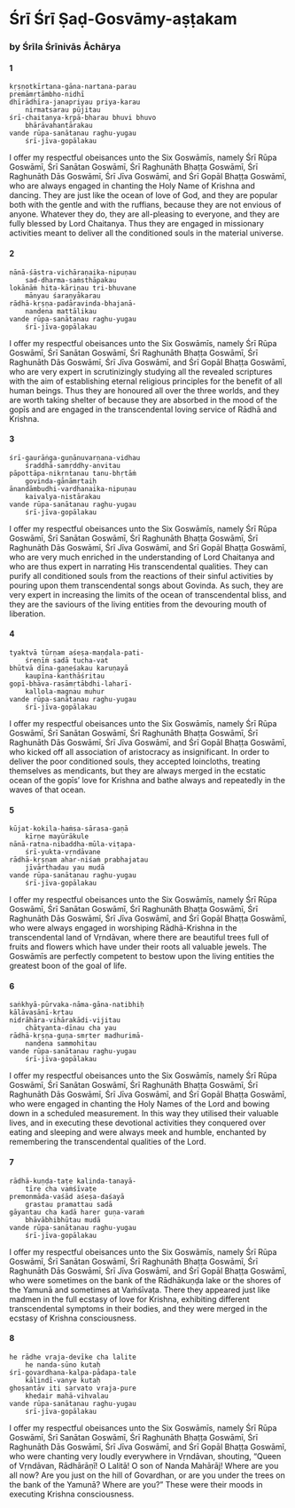 # Śrī Śrī Ṣaḍ-Gosvāmy-aṣṭakam

### by Śrīla Śrīnivās Āchārya

#### 1

    kṛṣṇotkīrtana-gāna-nartana-parau
    premāmṛtāmbho-nidhī
    dhīrādhīra-janapriyau priya-karau
        nirmatsarau pūjitau
    śrī-chaitanya-kṛpā-bharau bhuvi bhuvo
        bhārāvahantārakau
    vande rūpa-sanātanau raghu-yugau
        śrī-jīva-gopālakau

I offer my respectful obeisances unto the Six Goswāmīs, namely Śrī Rūpa Goswāmī, Śrī Sanātan Goswāmī, Śrī Raghunāth Bhaṭṭa Goswāmī, Śrī Raghunāth Dās Goswāmī, Śrī Jīva Goswāmī, and Śrī Gopāl Bhaṭṭa Goswāmī, who are always engaged in chanting the Holy Name of Krishna and dancing. They are just like the ocean of love of God, and they are popular both with the gentle and with the ruffians, because they are not envious of anyone. Whatever they do, they are all-pleasing to everyone, and they are fully blessed by Lord Chaitanya. Thus they are engaged in missionary activities meant to deliver all the conditioned souls in the material universe.

#### 2

    nānā-śāstra-vichāraṇaika-nipuṇau
        sad-dharma-saṁsthāpakau
    lokānāṁ hita-kāriṇau tri-bhuvane
        mānyau śaraṇyākarau
    rādhā-kṛṣṇa-padāravinda-bhajanā-
        nandena mattālikau
    vande rūpa-sanātanau raghu-yugau
        śrī-jīva-gopālakau

I offer my respectful obeisances unto the Six Goswāmīs,  namely  Śrī  Rūpa  Goswāmī,  Śrī  Sanātan Goswāmī, Śrī Raghunāth Bhaṭṭa Goswāmī, Śrī Raghunāth Dās Goswāmī, Śrī Jīva Goswāmī, and Śrī Gopāl Bhaṭṭa Goswāmī, who are very expert in scrutinizingly studying all the revealed scriptures with the aim of establishing eternal religious principles for the benefit of all human beings. Thus they are honoured all over the three worlds, and they are worth taking shelter of because they are absorbed in the mood of the gopīs and are engaged in the transcendental loving service of Rādhā and Krishna.

#### 3

    śrī-gaurāṅga-guṇānuvarṇana-vidhau
        śraddhā-samṛddhy-anvitau
    pāpottāpa-nikṛntanau tanu-bhṛtāṁ
        govinda-gānāmṛtaiḥ
    ānandāmbudhi-vardhanaika-nipuṇau
        kaivalya-nistārakau
    vande rūpa-sanātanau raghu-yugau
        śrī-jīva-gopālakau

I offer my respectful obeisances unto the Six Goswāmīs, namely Śrī Rūpa Goswāmī, Śrī Sanātan Goswāmī,  Śrī  Raghunāth  Bhaṭṭa  Goswāmī,  Śrī Raghunāth Dās Goswāmī, Śrī Jīva Goswāmī, and Śrī Gopāl Bhaṭṭa Goswāmī, who are very much enriched in the understanding of Lord Chaitanya and who are thus expert in narrating His transcendental qualities. They can purify all conditioned souls from the reactions of their sinful activities by pouring upon them transcendental songs about Govinda. As such, they are very expert in increasing the limits of the ocean of transcendental bliss, and they are the saviours of the living entities from the devouring mouth of liberation.

#### 4

    tyaktvā tūrṇam aśeṣa-maṇḍala-pati-
        śreṇīṁ sadā tucha-vat
    bhūtvā dīna-gaṇeśakau karuṇayā
        kaupīna-kanthāśritau
    gopī-bhāva-rasāmṛtābdhi-laharī-
        kallola-magnau muhur
    vande rūpa-sanātanau raghu-yugau
        śrī-jīva-gopālakau

I offer my respectful obeisances unto the Six Goswāmīs,  namely  Śrī  Rūpa  Goswāmī,  Śrī  Sanātan Goswāmī, Śrī Raghunāth Bhaṭṭa Goswāmī, Śrī Raghunāth Dās Goswāmī, Śrī Jīva Goswāmī, and Śrī Gopāl Bhaṭṭa Goswāmī, who kicked off all association of aristocracy as insignificant. In order to deliver the poor conditioned souls, they accepted loincloths, treating themselves as mendicants, but they are always merged in the ecstatic ocean of the gopīs’ love for Krishna and bathe always and repeatedly in the waves of that ocean.

#### 5

    kūjat-kokila-haṁsa-sārasa-gaṇā
        kīrṇe mayūrākule
    nānā-ratna-nibaddha-mūla-viṭapa-
        śrī-yukta-vṛndāvane
    rādhā-kṛṣṇam ahar-niśaṁ prabhajatau
        jīvārthadau yau mudā
    vande rūpa-sanātanau raghu-yugau
        śrī-jīva-gopālakau

I offer my respectful obeisances unto the Six Goswāmīs, namely Śrī Rūpa Goswāmī, Śrī Sanātan Goswāmī,  Śrī  Raghunāth  Bhaṭṭa  Goswāmī,  Śrī Raghunāth Dās Goswāmī, Śrī Jīva Goswāmī, and Śrī Gopāl Bhaṭṭa Goswāmī, who were always engaged in worshiping Rādhā-Krishna in the transcendental land of Vṛndāvan, where there are beautiful trees full of fruits and flowers which have under their roots all valuable jewels. The Goswāmīs are perfectly competent to bestow upon the living entities the greatest boon of the goal of life.

#### 6

    saṅkhyā-pūrvaka-nāma-gāna-natibhiḥ
    kālāvasānī-kṛtau
    nidrāhāra-vihārakādi-vijitau
        chātyanta-dīnau cha yau
    rādhā-kṛṣṇa-guṇa-smṛter madhurimā-
        nandena sammohitau
    vande rūpa-sanātanau raghu-yugau
        śrī-jīva-gopālakau

I offer my respectful obeisances unto the Six Goswāmīs,  namely  Śrī  Rūpa  Goswāmī,  Śrī  Sanātan Goswāmī,  Śrī  Raghunāth  Bhaṭṭa  Goswāmī,  Śrī Raghunāth Dās Goswāmī, Śrī Jīva Goswāmī, and Śrī Gopāl Bhaṭṭa Goswāmī, who were engaged in chanting the Holy Names of the Lord and bowing down in a scheduled measurement. In this way they utilised their valuable lives, and in executing these devotional activities they conquered over eating and sleeping and were always meek and humble, enchanted by remembering the transcendental qualities of the Lord.

#### 7

    rādhā-kuṇḍa-taṭe kalinda-tanayā-
        tīre cha vaṁśīvaṭe
    premonmāda-vaśād aśeṣa-daśayā
        grastau pramattau sadā
    gāyantau cha kadā harer guṇa-varaṁ
        bhāvābhibhūtau mudā
    vande rūpa-sanātanau raghu-yugau
        śrī-jīva-gopālakau

I offer my respectful obeisances unto the Six Goswāmīs, namely Śrī Rūpa Goswāmī, Śrī Sanātan Goswāmī, Śrī Raghunāth Bhaṭṭa Goswāmī, Śrī Raghunāth Dās Goswāmī, Śrī Jīva Goswāmī, and Śrī Gopāl Bhaṭṭa Goswāmī, who were sometimes on the bank of the Rādhākuṇḍa lake or the shores of the Yamunā and sometimes at Vaṁśīvaṭa. There they appeared just like madmen in the full ecstasy of love for Krishna, exhibiting different transcendental symptoms in their bodies, and they were merged in the ecstasy of Krishna consciousness.

#### 8

    he rādhe vraja-devīke cha lalite
        he nanda-sūno kutaḥ
    śrī-govardhana-kalpa-pādapa-tale
        kālindī-vanye kutaḥ
    ghoṣantāv iti sarvato vraja-pure
        khedair mahā-vihvalau
    vande rūpa-sanātanau raghu-yugau
        śrī-jīva-gopālakau

I offer my respectful obeisances unto the Six Goswāmīs, namely Śrī Rūpa Goswāmī, Śrī Sanātan Goswāmī, Śrī Raghunāth Bhaṭṭa Goswāmī, Śrī Raghunāth Dās Goswāmī, Śrī Jīva Goswāmī, and Śrī Gopāl Bhaṭṭa Goswāmī, who were chanting very loudly everywhere in Vṛndāvan, shouting, “Queen of Vṛndāvan, Rādhārāṇī! O Lalitā! O son of Nanda Mahārāj! Where are you all now? Are you just on the hill of Govardhan, or are you under the trees on the bank of the Yamunā? Where are you?” These were their moods in executing Krishna consciousness.

